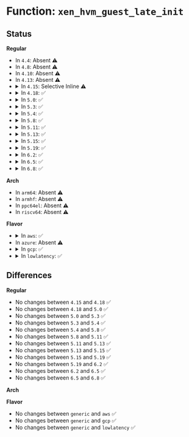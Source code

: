 # Function: <code>xen_hvm_guest_late_init</code>

## Status
<b>Regular</b>
<ul>
<li>
In <code>4.4</code>: Absent ⚠️
</li>
<li>
In <code>4.8</code>: Absent ⚠️
</li>
<li>
In <code>4.10</code>: Absent ⚠️
</li>
<li>
In <code>4.13</code>: Absent ⚠️
</li>
<li>
<details>
<summary>In <code>4.15</code>: Selective Inline ⚠️</summary>

```c
void xen_hvm_guest_late_init();
```

**Collision:** Unique Static

**Inline:** Selective

**Transformation:** False

**Instances:**

```
In arch/x86/xen/enlighten_hvm.c (ffffffff826aa1cf)
Location: arch/x86/xen/enlighten_hvm.c:228
Inline: True
```
**Symbols:**

```
ffffffff826aa1cf-ffffffff826aa22e: xen_hvm_guest_late_init (STB_LOCAL)
```
</details>
</li>
<li>
<details>
<summary>In <code>4.18</code>: ✅</summary>

```c
void xen_hvm_guest_late_init();
```

**Collision:** Unique Static

**Inline:** No

**Transformation:** False

**Instances:**

```
In arch/x86/xen/enlighten_hvm.c (ffffffff826d32fa)
Location: arch/x86/xen/enlighten_hvm.c:241
Inline: False
```
**Symbols:**

```
ffffffff826d32fa-ffffffff826d3355: xen_hvm_guest_late_init (STB_LOCAL)
```
</details>
</li>
<li>
<details>
<summary>In <code>5.0</code>: ✅</summary>

```c
void xen_hvm_guest_late_init();
```

**Collision:** Unique Static

**Inline:** No

**Transformation:** False

**Instances:**

```
In arch/x86/xen/enlighten_hvm.c (ffffffff8288921e)
Location: arch/x86/xen/enlighten_hvm.c:243
Inline: False
```
**Symbols:**

```
ffffffff8288921e-ffffffff82889279: xen_hvm_guest_late_init (STB_LOCAL)
```
</details>
</li>
<li>
<details>
<summary>In <code>5.3</code>: ✅</summary>

```c
void xen_hvm_guest_late_init();
```

**Collision:** Unique Static

**Inline:** No

**Transformation:** False

**Instances:**

```
In arch/x86/xen/enlighten_hvm.c (ffffffff828a04f4)
Location: arch/x86/xen/enlighten_hvm.c:234
Inline: False
```
**Symbols:**

```
ffffffff828a04f4-ffffffff828a0563: xen_hvm_guest_late_init (STB_LOCAL)
```
</details>
</li>
<li>
<details>
<summary>In <code>5.4</code>: ✅</summary>

```c
void xen_hvm_guest_late_init();
```

**Collision:** Unique Static

**Inline:** No

**Transformation:** False

**Instances:**

```
In arch/x86/xen/enlighten_hvm.c (ffffffff828a35e4)
Location: arch/x86/xen/enlighten_hvm.c:234
Inline: False
```
**Symbols:**

```
ffffffff828a35e4-ffffffff828a3653: xen_hvm_guest_late_init (STB_LOCAL)
```
</details>
</li>
<li>
<details>
<summary>In <code>5.8</code>: ✅</summary>

```c
void xen_hvm_guest_late_init();
```

**Collision:** Unique Static

**Inline:** No

**Transformation:** False

**Instances:**

```
In arch/x86/xen/enlighten_hvm.c (ffffffff82cc98f4)
Location: arch/x86/xen/enlighten_hvm.c:246
Inline: False
```
**Symbols:**

```
ffffffff82cc98f4-ffffffff82cc9963: xen_hvm_guest_late_init (STB_LOCAL)
```
</details>
</li>
<li>
<details>
<summary>In <code>5.11</code>: ✅</summary>

```c
void xen_hvm_guest_late_init();
```

**Collision:** Unique Static

**Inline:** No

**Transformation:** False

**Instances:**

```
In arch/x86/xen/enlighten_hvm.c (ffffffff82fb5759)
Location: arch/x86/xen/enlighten_hvm.c:256
Inline: False
```
**Symbols:**

```
ffffffff82fb5759-ffffffff82fb57c8: xen_hvm_guest_late_init (STB_LOCAL)
```
</details>
</li>
<li>
<details>
<summary>In <code>5.13</code>: ✅</summary>

```c
void xen_hvm_guest_late_init();
```

**Collision:** Unique Static

**Inline:** No

**Transformation:** False

**Instances:**

```
In arch/x86/xen/enlighten_hvm.c (ffffffff831bff64)
Location: arch/x86/xen/enlighten_hvm.c:256
Inline: False
```
**Symbols:**

```
ffffffff831bff64-ffffffff831bffd3: xen_hvm_guest_late_init (STB_LOCAL)
```
</details>
</li>
<li>
<details>
<summary>In <code>5.15</code>: ✅</summary>

```c
void xen_hvm_guest_late_init();
```

**Collision:** Unique Static

**Inline:** No

**Transformation:** False

**Instances:**

```
In arch/x86/xen/enlighten_hvm.c (ffffffff832a0693)
Location: arch/x86/xen/enlighten_hvm.c:256
Inline: False
```
**Symbols:**

```
ffffffff832a0693-ffffffff832a0731: xen_hvm_guest_late_init (STB_LOCAL)
```
</details>
</li>
<li>
<details>
<summary>In <code>5.19</code>: ✅</summary>

```c
void xen_hvm_guest_late_init();
```

**Collision:** Unique Static

**Inline:** No

**Transformation:** False

**Instances:**

```
In arch/x86/xen/enlighten_hvm.c (ffffffff8344f634)
Location: arch/x86/xen/enlighten_hvm.c:259
Inline: False
```
**Symbols:**

```
ffffffff8344f634-ffffffff8344f6dc: xen_hvm_guest_late_init (STB_LOCAL)
```
</details>
</li>
<li>
<details>
<summary>In <code>6.2</code>: ✅</summary>

```c
void xen_hvm_guest_late_init();
```

**Collision:** Unique Static

**Inline:** No

**Transformation:** False

**Instances:**

```
In arch/x86/xen/enlighten_hvm.c (ffffffff83e6b1c0)
Location: arch/x86/xen/enlighten_hvm.c:271
Inline: False
```
**Symbols:**

```
ffffffff83e6b1c0-ffffffff83e6b278: xen_hvm_guest_late_init (STB_LOCAL)
```
</details>
</li>
<li>
<details>
<summary>In <code>6.5</code>: ✅</summary>

```c
void xen_hvm_guest_late_init();
```

**Collision:** Unique Static

**Inline:** No

**Transformation:** False

**Instances:**

```
In arch/x86/xen/enlighten_hvm.c (ffffffff8368bc60)
Location: arch/x86/xen/enlighten_hvm.c:270
Inline: False
```
**Symbols:**

```
ffffffff8368bc60-ffffffff8368bd18: xen_hvm_guest_late_init (STB_LOCAL)
```
</details>
</li>
<li>
<details>
<summary>In <code>6.8</code>: ✅</summary>

```c
void xen_hvm_guest_late_init();
```

**Collision:** Unique Static

**Inline:** No

**Transformation:** False

**Instances:**

```
In arch/x86/xen/enlighten_hvm.c (ffffffff838bb820)
Location: arch/x86/xen/enlighten_hvm.c:270
Inline: False
```
**Symbols:**

```
ffffffff838bb820-ffffffff838bb8d8: xen_hvm_guest_late_init (STB_LOCAL)
```
</details>
</li>
</ul>
<b>Arch</b>
<ul>
<li>
In <code>arm64</code>: Absent ⚠️
</li>
<li>
In <code>armhf</code>: Absent ⚠️
</li>
<li>
In <code>ppc64el</code>: Absent ⚠️
</li>
<li>
In <code>riscv64</code>: Absent ⚠️
</li>
</ul>
<b>Flavor</b>
<ul>
<li>
<details>
<summary>In <code>aws</code>: ✅</summary>

```c
void xen_hvm_guest_late_init();
```

**Collision:** Unique Static

**Inline:** No

**Transformation:** False

**Instances:**

```
In arch/x86/xen/enlighten_hvm.c (ffffffff82891605)
Location: arch/x86/xen/enlighten_hvm.c:242
Inline: False
```
**Symbols:**

```
ffffffff82891605-ffffffff82891674: xen_hvm_guest_late_init (STB_LOCAL)
```
</details>
</li>
<li>
In <code>azure</code>: Absent ⚠️
</li>
<li>
<details>
<summary>In <code>gcp</code>: ✅</summary>

```c
void xen_hvm_guest_late_init();
```

**Collision:** Unique Static

**Inline:** No

**Transformation:** False

**Instances:**

```
In arch/x86/xen/enlighten_hvm.c (ffffffff828a45e4)
Location: arch/x86/xen/enlighten_hvm.c:234
Inline: False
```
**Symbols:**

```
ffffffff828a45e4-ffffffff828a4653: xen_hvm_guest_late_init (STB_LOCAL)
```
</details>
</li>
<li>
<details>
<summary>In <code>lowlatency</code>: ✅</summary>

```c
void xen_hvm_guest_late_init();
```

**Collision:** Unique Static

**Inline:** No

**Transformation:** False

**Instances:**

```
In arch/x86/xen/enlighten_hvm.c (ffffffff828a45b8)
Location: arch/x86/xen/enlighten_hvm.c:234
Inline: False
```
**Symbols:**

```
ffffffff828a45b8-ffffffff828a4627: xen_hvm_guest_late_init (STB_LOCAL)
```
</details>
</li>
</ul>

## Differences
<b>Regular</b>
<ul>
<li>
No changes between <code>4.15</code> and <code>4.18</code> ✅
</li>
<li>
No changes between <code>4.18</code> and <code>5.0</code> ✅
</li>
<li>
No changes between <code>5.0</code> and <code>5.3</code> ✅
</li>
<li>
No changes between <code>5.3</code> and <code>5.4</code> ✅
</li>
<li>
No changes between <code>5.4</code> and <code>5.8</code> ✅
</li>
<li>
No changes between <code>5.8</code> and <code>5.11</code> ✅
</li>
<li>
No changes between <code>5.11</code> and <code>5.13</code> ✅
</li>
<li>
No changes between <code>5.13</code> and <code>5.15</code> ✅
</li>
<li>
No changes between <code>5.15</code> and <code>5.19</code> ✅
</li>
<li>
No changes between <code>5.19</code> and <code>6.2</code> ✅
</li>
<li>
No changes between <code>6.2</code> and <code>6.5</code> ✅
</li>
<li>
No changes between <code>6.5</code> and <code>6.8</code> ✅
</li>
</ul>
<b>Arch</b>
<ul>
</ul>
<b>Flavor</b>
<ul>
<li>
No changes between <code>generic</code> and <code>aws</code> ✅
</li>
<li>
No changes between <code>generic</code> and <code>gcp</code> ✅
</li>
<li>
No changes between <code>generic</code> and <code>lowlatency</code> ✅
</li>
</ul>
